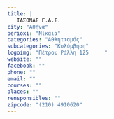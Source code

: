 ```yaml
---
title: |
   ΙΑΣΟΝΑΣ Γ.Α.Σ.
city: "Αθήνα"
perioxi: "Νίκαια"
categories: "Αθλητισμός"
subcategories: "Κολύμβηση"
logoimg: "Πέτρου Ράλλη 125     "
website: ""
facebook: ""
phone: ""
email: ""
courses: ""
places: ""
rensponsibles: ""
zipcode: "(210) 4910620"
---
```




